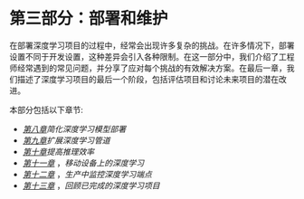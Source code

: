

# 第三部分：部署和维护

在部署深度学习项目的过程中，经常会出现许多复杂的挑战。在许多情况下，部署设置不同于开发设置，这种差异会引入各种限制。在这一部分中，我们介绍了工程师经常遇到的常见问题，并分享了应对每个挑战的有效解决方案。在最后一章，我们描述了深度学习项目的最后一个阶段，包括评估项目和讨论未来项目的潜在改进。

本部分包括以下章节:

*   [*第八章*](B18522_08.xhtml#_idTextAnchor175)*简化深度学习模型部署*
*   [*第九章*](B18522_09.xhtml#_idTextAnchor187)*扩展深度学习管道*
*   [*第十章*](B18522_10.xhtml#_idTextAnchor212)*提高推理效率*
*   [*第十一章*](B18522_11.xhtml#_idTextAnchor227) ，*移动设备上的深度学习*
*   [*第十二章*](B18522_12.xhtml#_idTextAnchor239) ，*生产中监控深度学习端点*
*   [*第十三章*](B18522_13.xhtml#_idTextAnchor251) ，*回顾已完成的深度学习项目*